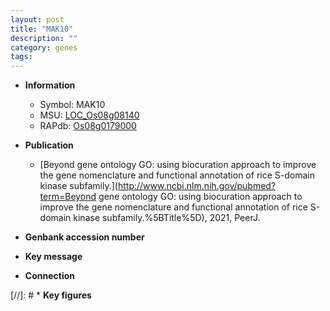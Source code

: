 ```yaml
---
layout: post
title: "MAK10"
description: ""
category: genes
tags: 
---
```


* **Information**  
    + Symbol: MAK10  
    + MSU: [LOC_Os08g08140](http://rice.uga.edu/cgi-bin/ORF_infopage.cgi?orf=LOC_Os08g08140)  
    + RAPdb: [Os08g0179000](https://rapdb.dna.affrc.go.jp/locus/?name=Os08g0179000)  

* **Publication**  
    + [Beyond gene ontology GO: using biocuration approach to improve the gene nomenclature and functional annotation of rice S-domain kinase subfamily.](http://www.ncbi.nlm.nih.gov/pubmed?term=Beyond gene ontology GO: using biocuration approach to improve the gene nomenclature and functional annotation of rice S-domain kinase subfamily.%5BTitle%5D), 2021, PeerJ.

* **Genbank accession number**  

* **Key message**  

* **Connection**  

[//]: # * **Key figures**  


